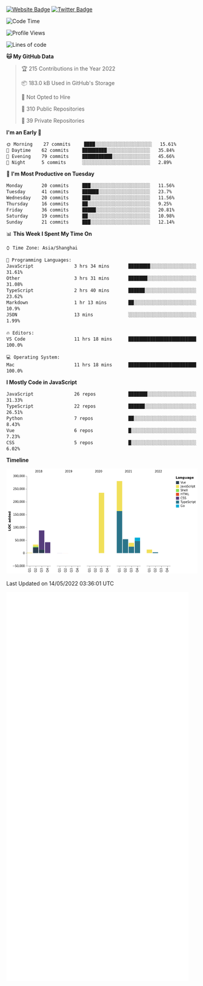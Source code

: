 [![Website Badge](https://img.shields.io/badge/-caos.me-444444?style=flat&logo=Google-Chrome&logoColor=f2f2f2&link=https://caos.me)](https://caos.me)
[![Twitter Badge](https://img.shields.io/badge/-@caosbad-1da1f2?style=flat&labelColor=1ca0f1&logo=twitter&logoColor=white&link=https://twitter.com/caosbad)](https://twitter.com/caosbad)



<!--START_SECTION:waka-->
![Code Time](http://img.shields.io/badge/Code%20Time-0%20secs-blue)

![Profile Views](http://img.shields.io/badge/Profile%20Views-18-blue)

![Lines of code](https://img.shields.io/badge/From%20Hello%20World%20I%27ve%20Written-852%20Thousand%20lines%20of%20code-blue)

**🐱 My GitHub Data** 

> 🏆 215 Contributions in the Year 2022
 > 
> 📦 183.0 kB Used in GitHub's Storage 
 > 
> 🚫 Not Opted to Hire
 > 
> 📜 310 Public Repositories 
 > 
> 🔑 39 Private Repositories  
 > 
**I'm an Early 🐤** 

```text
🌞 Morning    27 commits     ████░░░░░░░░░░░░░░░░░░░░░   15.61% 
🌆 Daytime    62 commits     █████████░░░░░░░░░░░░░░░░   35.84% 
🌃 Evening    79 commits     ███████████░░░░░░░░░░░░░░   45.66% 
🌙 Night      5 commits      ░░░░░░░░░░░░░░░░░░░░░░░░░   2.89%

```
📅 **I'm Most Productive on Tuesday** 

```text
Monday       20 commits     ███░░░░░░░░░░░░░░░░░░░░░░   11.56% 
Tuesday      41 commits     ██████░░░░░░░░░░░░░░░░░░░   23.7% 
Wednesday    20 commits     ███░░░░░░░░░░░░░░░░░░░░░░   11.56% 
Thursday     16 commits     ██░░░░░░░░░░░░░░░░░░░░░░░   9.25% 
Friday       36 commits     █████░░░░░░░░░░░░░░░░░░░░   20.81% 
Saturday     19 commits     ██░░░░░░░░░░░░░░░░░░░░░░░   10.98% 
Sunday       21 commits     ███░░░░░░░░░░░░░░░░░░░░░░   12.14%

```


📊 **This Week I Spent My Time On** 

```text
⌚︎ Time Zone: Asia/Shanghai

💬 Programming Languages: 
JavaScript               3 hrs 34 mins       ████████░░░░░░░░░░░░░░░░░   31.61% 
Other                    3 hrs 31 mins       ███████░░░░░░░░░░░░░░░░░░   31.08% 
TypeScript               2 hrs 40 mins       ██████░░░░░░░░░░░░░░░░░░░   23.62% 
Markdown                 1 hr 13 mins        ██░░░░░░░░░░░░░░░░░░░░░░░   10.9% 
JSON                     13 mins             ░░░░░░░░░░░░░░░░░░░░░░░░░   1.99%

🔥 Editors: 
VS Code                  11 hrs 18 mins      █████████████████████████   100.0%

💻 Operating System: 
Mac                      11 hrs 18 mins      █████████████████████████   100.0%

```

**I Mostly Code in JavaScript** 

```text
JavaScript               26 repos            ███████░░░░░░░░░░░░░░░░░░   31.33% 
TypeScript               22 repos            ██████░░░░░░░░░░░░░░░░░░░   26.51% 
Python                   7 repos             ██░░░░░░░░░░░░░░░░░░░░░░░   8.43% 
Vue                      6 repos             █░░░░░░░░░░░░░░░░░░░░░░░░   7.23% 
CSS                      5 repos             █░░░░░░░░░░░░░░░░░░░░░░░░   6.02%

```


**Timeline**

![Chart not found](https://raw.githubusercontent.com/caosbad/caosbad/master/charts/bar_graph.png) 


 Last Updated on 14/05/2022 03:36:01 UTC
<!--END_SECTION:waka-->


![Metrics](https://github.com/caosbad/CaosBad/blob/master/github-metrics.svg)
